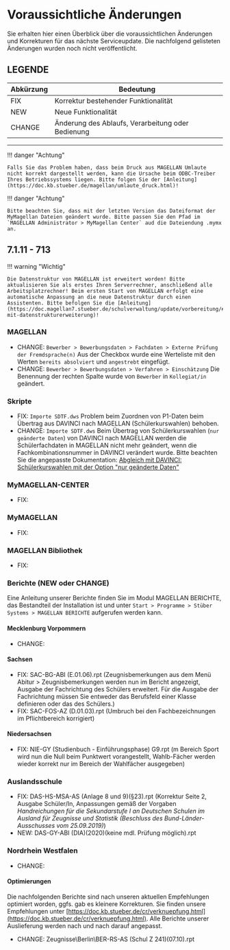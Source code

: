 # Voraussichtliche Änderungen

Sie erhalten hier einen Überblick über die voraussichtlichen Änderungen und Korrekturen für das nächste Serviceupdate. Die nachfolgend gelisteten Änderungen wurden noch nicht veröffentlicht.

## LEGENDE

Abkürzung | Bedeutung
--------- | ---------
FIX       | Korrektur bestehender Funktionalität
NEW       | Neue Funktionalität
CHANGE    | Änderung des Ablaufs, Verarbeitung oder Bedienung

---

!!! danger "Achtung"

    Falls Sie das Problem haben, dass beim Druck aus MAGELLAN Umlaute nicht korrekt dargestellt werden, kann die Ursache beim ODBC-Treiber Ihres Betriebssystems liegen. Bitte folgen Sie der [Anleitung](https://doc.kb.stueber.de/magellan/umlaute_druck.html)!

!!! danger "Achtung"

    Bitte beachten Sie, dass mit der letzten Version das Dateiformat der MyMagellan Dateien geändert wurde. Bitte passen Sie den Pfad im `MAGELLAN Administrator > MyMagellan Center` aud die Dateiendung .mymx an.

## 7.1.11 - 713

!!! warning "Wichtig"

    Die Datenstruktur von MAGELLAN ist erweitert worden! Bitte aktualisieren Sie als erstes Ihren Serverrechner, anschließend alle Arbeitsplatzrechner! Beim ersten Start von MAGELLAN erfolgt eine automatische Anpassung an die neue Datenstruktur durch einen Assistenten. Bitte befolgen Sie die [Anleitung](https://doc.magellan7.stueber.de/schulverwaltung/update/vorbereitung/#updates-mit-datenstrukturerweiterung)!


### MAGELLAN

* CHANGE: `Bewerber > Bewerbungsdaten > Fachdaten > Externe Prüfung der Fremdsprache(n)` Aus der Checkbox wurde eine Werteliste mit den Werten `bereits absolviert` und `angestrebt` eingefügt. 
* CHANGE: `Bewerber > Bewerbungsdaten > Verfahren > Einschätzung` Die Benennung der rechten Spalte wurde von `Bewerber` in `Kollegiat/in` geändert.

### Skripte

* FIX: `Importe SDTF.dws` Problem beim Zuordnen von P1-Daten beim Übertrag aus DAVINCI nach MAGELLAN (Schülerkurswahlen) behoben.
* CHANGE: `Importe SDTF.dws` Beim Übertrag von Schülerkurswahlen (`nur geänderte Daten`) von DAVINCI nach MAGELLAN werden die Schülerfachdaten in MAGELLAN nicht mehr geändert, wenn die Fachkombinationsnummer in DAVINCI verändert wurde. Bitte beachten Sie die angepasste Dokumentation: [Abgleich mit DAVINCI: Schülerkurswahlen mit der Option "nur geänderte Daten" ](https://doc.magellan7.stueber.de/schulverwaltung/howto/abgleich_mit_dav/#import-mit-nur-geanderte-daten)
  
### MyMAGELLAN-CENTER

* FIX: 

### MyMAGELLAN

* FIX: 

### MAGELLAN Bibliothek

* FIX: 

### Berichte (NEW oder CHANGE)

Eine Anleitung unserer Berichte finden Sie im Modul MAGELLAN BERICHTE, das Bestandteil der Installation ist und unter `Start > Programme > Stüber Systems > MAGELLAN BERICHTE` aufgerufen werden kann.

#### Mecklenburg Vorpommern

* CHANGE:  

#### Sachsen

* FIX: SAC-BG-ABI (E.01.06).rpt (Zeugnisbemerkungen aus dem Menü Abitur > Zeugnisbemerkungen werden nun im Bericht angezeigt, Ausgabe der Fachrichtung des Schülers erweitert. Für die Ausgabe der Fachrichtung müssen Sie entweder das Berufsfeld einer Klasse definieren oder das des Schülers.)
* FIX: SAC-FOS-AZ (D.01.03).rpt (Umbruch bei den Fachbezeichnungen im Pflichtbereich korrigiert)

#### Niedersachsen

* FIX: NIE-GY (Studienbuch - Einführungsphase) G9.rpt (m Bereich Sport wird nun die Null beim Punktwert vorangestellt, Wahlb-Fächer werden wieder korrekt nur im Bereich der Wahlfächer ausgegeben)

### Auslandsschule

* FIX: DAS-HS-MSA-AS (Anlage 8 und 9)(§23).rpt (Korrektur Seite 2, Ausgabe Schüler/In, Anpassungen gemäß der Vorgaben *Handreichungen für die Sekundarstufe I an Deutschen Schulen im Ausland für Zeugnisse und Statistik
(Beschluss des Bund-Länder-Ausschusses vom 25.09.2019)*)
* NEW: DAS-GY-ABI (DIA)(2020)(keine mdl. Prüfung möglich).rpt

### Nordrhein Westfalen

* CHANGE: 

#### Optimierungen

Die nachfolgenden Berichte sind nach unseren aktuellen Empfehlungen optimiert worden, ggfs. gab es kleinere Korrekturen. Sie finden unsere Empfehlungen unter [https://doc.kb.stueber.de/cr/verknuepfung.html](https://doc.kb.stueber.de/cr/verknuepfung.html). Alle Berichte unserer Auslieferung werden nach und nach darauf angepasst.

* CHANGE: Zeugnisse\Berlin\BER-RS-AS (Schul Z 241)(07.10).rpt